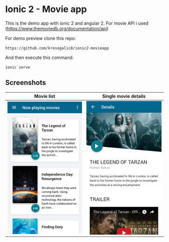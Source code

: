 # Ionic 2 - Movie app

This is the demo app with ionic 2 and angular 2. For movie API i used (https://www.themoviedb.org/documentation/api)

For demo preview clone this repo: 
```
https://github.com/kresogalic8/ionic2-movieapp
```

And then execute this command: 

```
ionic serve
```
## Screenshots


Movie list           |  Single movie details
:-------------------------:|:-------------------------:
![](screenshot.png)  |  ![](screenshot1.png)